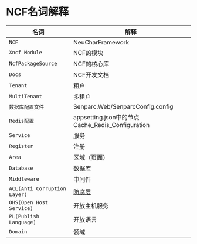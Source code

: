 # NCF名词解释

| 名词                         | 解释                                                                   |
| ---------------------------- | ---------------------------------------------------------------------- |
| `NCF`                        | NeuCharFramework                                                       |
| `Xncf Module`                | NCF的模块                                                              |
| `NcfPackageSource`           | NCF的核心库                                                            |
| `Docs`                       | NCF开发文档                                                            |
| `Tenant`                     | 租户                                                                   |
| `MultiTenant`                | 多租户                                                                 |
| `数据库配置文件`             | Senparc.Web/SenparcConfig.config                                       |
| `Redis配置`                  | appsetting.json中的节点Cache_Redis_Configuration                       |
| `Service`                    | 服务                                                                   |
| `Register`                   | 注册                                                                   |
| `Area`                       | 区域（页面）                                                           |
| `Database`                   | 数据库                                                                 |
| `Middleware`                 | 中间件                                                                 |
| `ACL(Anti Corruption Layer)` | [防腐层](https://blog.csdn.net/muzizongheng/article/details/108871808) |
| `OHS(Open Host Service)`     | 开放主机服务                                                           |
| `PL(Publish Language)`       | 开放语言                                                               |
| `Domain`                     | 领域                                                                   |
